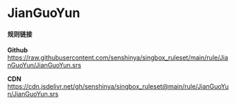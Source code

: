 # JianGuoYun

#### 规则链接

**Github**
https://raw.githubusercontent.com/senshinya/singbox_ruleset/main/rule/JianGuoYun/JianGuoYun.srs

**CDN**
https://cdn.jsdelivr.net/gh/senshinya/singbox_ruleset@main/rule/JianGuoYun/JianGuoYun.srs